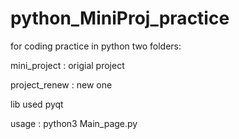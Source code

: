 # python_MiniProj_practice
for coding practice in python
two folders:

mini_project : origial project

project_renew : new one

lib used pyqt

usage : python3 Main_page.py
